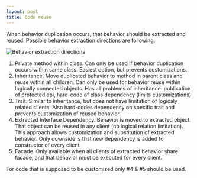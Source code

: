 ```yaml
---
layout: post
title: Code reuse
---
```


When behavior duplication occurs, that behavior should be extracted and reused. Possible behavior extraction directions are following:

![Behavior extraction directions](/images/code-reuse.png)

1. Private method within class. Can only be used if behavior duplication occurs within same class. Easiest option, but prevents customizations.
2. Inheritance. Move duplicated behavior to method in parent class and reuse within all children. Can only be used for behavior reuse within logically connected objects. Has all problems of inheritance: publication of protected api, hard-code of class dependency (limits customizations)
3. Trait. Similar to inheritance, but does not have limitation of logicaly related clients. Also hard-codes dependency on specific trait and prevents customization of reused behavior.
4. Extracted Interface Dependency. Behavior is moved to extracted object. That object can be reused in any client (no logical relation limitation). This approach allows customization and substitution of extracted behavior. Only downside is that new dependency is added to constructor of every client.
5. Facade. Only available when all clients of extracted behavior share facade, and that behavior must be executed for every client.

For code that is supposed to be customized only #4 & #5 should be used.

